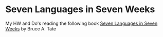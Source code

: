 # Seven Languages in Seven Weeks 
My HW and Do's reading the following book
[Seven Languages in Seven Weeks](https://pragprog.com/book/btlang/seven-languages-in-seven-weeks) by Bruce A. Tate
